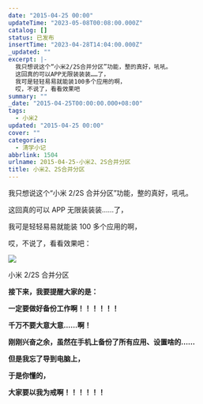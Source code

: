 ```yaml
---
date: "2015-04-25 00:00"
updateTime: "2023-05-08T00:08:00.000Z"
catalog: []
status: 已发布
insertTime: "2023-04-28T14:04:00.000Z"
_updated: ""
excerpt: |-
  我只想说这个“小米2/2S合并分区”功能，整的真好，吼吼。
  这回真的可以APP无限装装装……了，
  我可是轻轻易易就能装100多个应用的啊，
  哎，不说了，看看效果吧
summary: ""
_date: "2015-04-25T00:00:00.000+08:00"
tags:
  - 小米2
updated: "2015-04-25 00:00"
cover: ""
categories:
  - 清学小记
abbrlink: 1504
urlname: 2015-04-25-小米2、2S合并分区
title: 小米2、2S合并分区
---
```


我只想说这个“小米 2/2S 合并分区”功能，整的真好，吼吼。

这回真的可以 APP 无限装装装……了，

我可是轻轻易易就能装 100 多个应用的啊，

哎，不说了，看看效果吧：

![](http://ww2.sinaimg.cn/large/4eed32f2jw1erhwfvg4xmj20k00zk403.jpg)

小米 2/2S 合并分区

**接下来，我要提醒大家的是：**

**一定要做好备份工作啊！！！！！！**

**千万不要大意大意……啊！**

**刚刚兴奋之余，虽然在手机上备份了所有应用、设置啥的……**

**但是我忘了导到电脑上，**

**于是你懂的，**

**大家要以我为戒啊！！！！！！**
